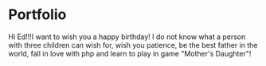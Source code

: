 # Portfolio
Hi Ed!!!I want to wish you a happy birthday! I do not know what a person with three children can wish for, wish you patience, be the best father in the world, fall in love with php and learn to play in game "Mother's Daughter"!
